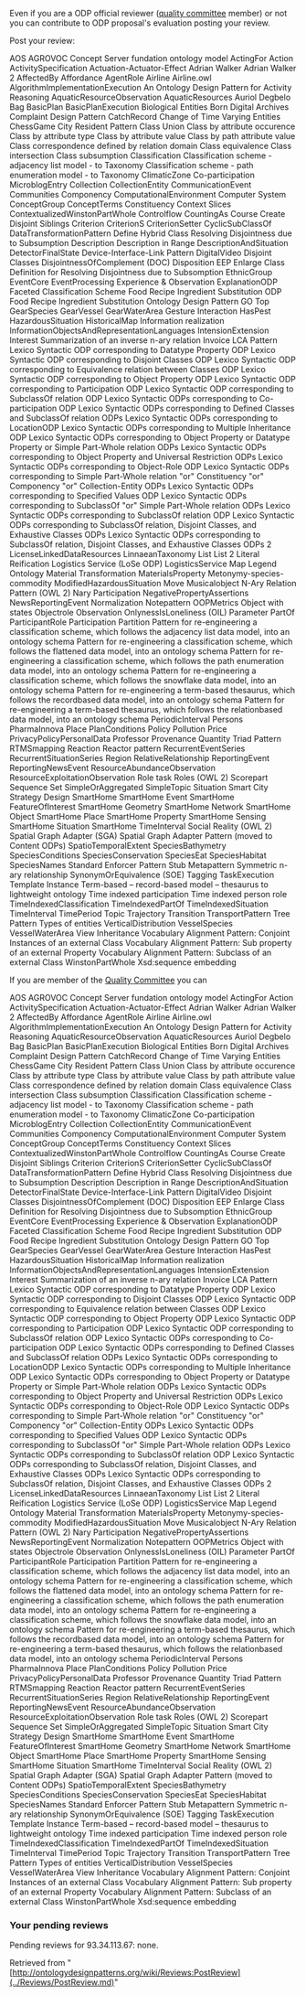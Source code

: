 Even if you are a ODP official reviewer ([quality committee](../QualityCommittee.md "QualityCommittee") member) or not you can contribute to ODP proposal's evaluation posting your review.


Post your review:




AOS AGROVOC Concept Server fundation ontology model
ActingFor
Action
ActivitySpecification
Actuation-Actuator-Effect
Adrian Walker
Adrian Walker 2
AffectedBy
Affordance
AgentRole
Airline
Airline.owl
AlgorithmImplementationExecution
An Ontology Design Pattern for Activity Reasoning
AquaticResourceObservation
AquaticResources
Auriol Degbelo
Bag
BasicPlan
BasicPlanExecution
Biological Entities
Born Digital Archives
Complaint Design Pattern
CatchRecord
Change of Time Varying Entities
ChessGame
City Resident Pattern
Class Union
Class by attribute occurence
Class by attribute type
Class by attribute value
Class by path attribute value
Class correspondence defined by relation domain
Class equivalence
Class intersection
Class subsumption
Classification
Classification scheme - adjacency list model - to Taxonomy
Classification scheme - path enumeration model - to Taxonomy
ClimaticZone
Co-participation
MicroblogEntry
Collection
CollectionEntity
CommunicationEvent
Communities
Componency
ComputationalEnvironment
Computer System
ConceptGroup
ConceptTerms
Constituency
Context Slices
ContextualizedWinstonPartWhole
Controlflow
CountingAs
Course
Create Disjoint Siblings
Criterion
CriterionS
CriterionSetter
CyclicSubClassOf
DataTransformationPattern
Define Hybrid Class Resolving Disjointness due to Subsumption
Description
Description in Range
DescriptionAndSituation
DetectorFinalState
Device-Interface-Link Pattern
DigitalVideo
Disjoint Classes
DisjointnessOfComplement (DOC)
Disposition
EEP
Enlarge Class Definition for Resolving Disjointness due to Subsomption
EthnicGroup
EventCore
EventProcessing
Experience & Observation
ExplanationODP
Faceted Classification Scheme
Food Recipe Ingredient Substitution ODP
Food Recipe Ingredient Substitution Ontology Design Pattern
GO Top
GearSpecies
GearVessel
GearWaterArea
Gesture Interaction
HasPest
HazardousSituation
HistoricalMap
Information realization
InformationObjectsAndRepresentationLanguages
IntensionExtension
Interest
Summarization of an inverse n-ary relation
Invoice
LCA Pattern
Lexico Syntactic ODP corresponding to Datatype Property ODP
Lexico Syntactic ODP corresponding to Disjoint Classes ODP
Lexico Syntactic ODP corresponding to Equivalence relation between Classes ODP
Lexico Syntactic ODP corresponding to Object Property ODP
Lexico Syntactic ODP corresponding to Participation ODP
Lexico Syntactic ODP corresponding to SubclassOf relation ODP
Lexico Syntactic ODPs corresponding to Co-participation ODP
Lexico Syntactic ODPs corresponding to Defined Classes and SubclassOf relation ODPs
Lexico Syntactic ODPs corresponding to LocationODP
Lexico Syntactic ODPs corresponding to Multiple Inheritance ODP
Lexico Syntactic ODPs corresponding to Object Property or Datatype Property or Simple Part-Whole relation ODPs
Lexico Syntactic ODPs corresponding to Object Property and Universal Restriction ODPs
Lexico Syntactic ODPs corresponding to Object-Role ODP
Lexico Syntactic ODPs corresponding to Simple Part-Whole relation "or" Constituency "or" Componency "or" Collection-Entity ODPs
Lexico Syntactic ODPs corresponding to Specified Values ODP
Lexico Syntactic ODPs corresponding to SubclassOf "or" Simple Part-Whole relation ODPs
Lexico Syntactic ODPs corresponding to SubclassOf relation ODP
Lexico Syntactic ODPs corresponding to SubclassOf relation, Disjoint Classes, and Exhaustive Classes ODPs
Lexico Syntactic ODPs corresponding to SubclassOf relation, Disjoint Classes, and Exhaustive Classes ODPs 2
LicenseLinkedDataResources
LinnaeanTaxonomy
List
List 2
Literal Reification
Logistics Service (LoSe ODP)
LogisticsService
Map Legend Ontology
Material Transformation
MaterialsProperty
Metonymy-species-commodity
ModifiedHazardousSituation
Move
Musicalobject
N-Ary Relation Pattern (OWL 2)
Nary Participation
NegativePropertyAssertions
NewsReportingEvent
Normalization
Notepattern
OOPMetrics
Object with states
Objectrole
Observation
OnlynessIsLoneliness (OIL)
Parameter
PartOf
ParticipantRole
Participation
Partition
Pattern for re-engineering a classification scheme, which follows the adjacency list data model, into an ontology schema
Pattern for re-engineering a classification scheme, which follows the flattened data model, into an ontology schema
Pattern for re-engineering a classification scheme, which follows the path enumeration data model, into an ontology schema
Pattern for re-engineering a classification scheme, which follows the snowflake data model, into an ontology schema
Pattern for re-engineering a term-based thesaurus, which follows the recordbased data model, into an ontology schema
Pattern for re-engineering a term-based thesaurus, which follows the relationbased data model, into an ontology schema
PeriodicInterval
Persons
PharmaInnova
Place
PlanConditions
Policy
Pollution
Price
PrivacyPolicyPersonalData
Professor
Provenance
Quantity Triad Pattern
RTMSmapping
Reaction
Reactor pattern
RecurrentEventSeries
RecurrentSituationSeries
Region
RelativeRelationship
ReportingEvent
ReportingNewsEvent
ResourceAbundanceObservation
ResourceExploitationObservation
Role task
Roles (OWL 2)
Scorepart
Sequence
Set
SimpleOrAggregated
SimpleTopic
Situation
Smart City Strategy Design
SmartHome
SmartHome Event
SmartHome FeatureOfInterest
SmartHome Geometry
SmartHome Network
SmartHome Object
SmartHome Place
SmartHome Property
SmartHome Sensing
SmartHome Situation
SmartHome TimeInterval
Social Reality (OWL 2)
Spatial Graph Adapter (SGA)
Spatial Graph Adapter Pattern (moved to Content ODPs)
SpatioTemporalExtent
SpeciesBathymetry
SpeciesConditions
SpeciesConservation
SpeciesEat
SpeciesHabitat
SpeciesNames
Standard Enforcer Pattern
Stub Metapattern
Symmetric n-ary relationship
SynonymOrEquivalence (SOE)
Tagging
TaskExecution
Template Instance
Term-based – record-based model – thesaurus to lightweight ontology
Time indexed participation
Time indexed person role
TimeIndexedClassification
TimeIndexedPartOf
TimeIndexedSituation
TimeInterval
TimePeriod
Topic
Trajectory
Transition
TransportPattern
Tree Pattern
Types of entities
VerticalDistribution
VesselSpecies
VesselWaterArea
View Inheritance
Vocabulary Alignment Pattern: Conjoint Instances of an external Class
Vocabulary Alignment Pattern: Sub property of an external Property
Vocabulary Alignment Pattern: Subclass of an external Class
WinstonPartWhole
Xsd:sequence embedding






If you are member of the [Quality Committee](../QualityCommittee.md "QualityCommittee") you can




AOS AGROVOC Concept Server fundation ontology model
ActingFor
Action
ActivitySpecification
Actuation-Actuator-Effect
Adrian Walker
Adrian Walker 2
AffectedBy
Affordance
AgentRole
Airline
Airline.owl
AlgorithmImplementationExecution
An Ontology Design Pattern for Activity Reasoning
AquaticResourceObservation
AquaticResources
Auriol Degbelo
Bag
BasicPlan
BasicPlanExecution
Biological Entities
Born Digital Archives
Complaint Design Pattern
CatchRecord
Change of Time Varying Entities
ChessGame
City Resident Pattern
Class Union
Class by attribute occurence
Class by attribute type
Class by attribute value
Class by path attribute value
Class correspondence defined by relation domain
Class equivalence
Class intersection
Class subsumption
Classification
Classification scheme - adjacency list model - to Taxonomy
Classification scheme - path enumeration model - to Taxonomy
ClimaticZone
Co-participation
MicroblogEntry
Collection
CollectionEntity
CommunicationEvent
Communities
Componency
ComputationalEnvironment
Computer System
ConceptGroup
ConceptTerms
Constituency
Context Slices
ContextualizedWinstonPartWhole
Controlflow
CountingAs
Course
Create Disjoint Siblings
Criterion
CriterionS
CriterionSetter
CyclicSubClassOf
DataTransformationPattern
Define Hybrid Class Resolving Disjointness due to Subsumption
Description
Description in Range
DescriptionAndSituation
DetectorFinalState
Device-Interface-Link Pattern
DigitalVideo
Disjoint Classes
DisjointnessOfComplement (DOC)
Disposition
EEP
Enlarge Class Definition for Resolving Disjointness due to Subsomption
EthnicGroup
EventCore
EventProcessing
Experience & Observation
ExplanationODP
Faceted Classification Scheme
Food Recipe Ingredient Substitution ODP
Food Recipe Ingredient Substitution Ontology Design Pattern
GO Top
GearSpecies
GearVessel
GearWaterArea
Gesture Interaction
HasPest
HazardousSituation
HistoricalMap
Information realization
InformationObjectsAndRepresentationLanguages
IntensionExtension
Interest
Summarization of an inverse n-ary relation
Invoice
LCA Pattern
Lexico Syntactic ODP corresponding to Datatype Property ODP
Lexico Syntactic ODP corresponding to Disjoint Classes ODP
Lexico Syntactic ODP corresponding to Equivalence relation between Classes ODP
Lexico Syntactic ODP corresponding to Object Property ODP
Lexico Syntactic ODP corresponding to Participation ODP
Lexico Syntactic ODP corresponding to SubclassOf relation ODP
Lexico Syntactic ODPs corresponding to Co-participation ODP
Lexico Syntactic ODPs corresponding to Defined Classes and SubclassOf relation ODPs
Lexico Syntactic ODPs corresponding to LocationODP
Lexico Syntactic ODPs corresponding to Multiple Inheritance ODP
Lexico Syntactic ODPs corresponding to Object Property or Datatype Property or Simple Part-Whole relation ODPs
Lexico Syntactic ODPs corresponding to Object Property and Universal Restriction ODPs
Lexico Syntactic ODPs corresponding to Object-Role ODP
Lexico Syntactic ODPs corresponding to Simple Part-Whole relation "or" Constituency "or" Componency "or" Collection-Entity ODPs
Lexico Syntactic ODPs corresponding to Specified Values ODP
Lexico Syntactic ODPs corresponding to SubclassOf "or" Simple Part-Whole relation ODPs
Lexico Syntactic ODPs corresponding to SubclassOf relation ODP
Lexico Syntactic ODPs corresponding to SubclassOf relation, Disjoint Classes, and Exhaustive Classes ODPs
Lexico Syntactic ODPs corresponding to SubclassOf relation, Disjoint Classes, and Exhaustive Classes ODPs 2
LicenseLinkedDataResources
LinnaeanTaxonomy
List
List 2
Literal Reification
Logistics Service (LoSe ODP)
LogisticsService
Map Legend Ontology
Material Transformation
MaterialsProperty
Metonymy-species-commodity
ModifiedHazardousSituation
Move
Musicalobject
N-Ary Relation Pattern (OWL 2)
Nary Participation
NegativePropertyAssertions
NewsReportingEvent
Normalization
Notepattern
OOPMetrics
Object with states
Objectrole
Observation
OnlynessIsLoneliness (OIL)
Parameter
PartOf
ParticipantRole
Participation
Partition
Pattern for re-engineering a classification scheme, which follows the adjacency list data model, into an ontology schema
Pattern for re-engineering a classification scheme, which follows the flattened data model, into an ontology schema
Pattern for re-engineering a classification scheme, which follows the path enumeration data model, into an ontology schema
Pattern for re-engineering a classification scheme, which follows the snowflake data model, into an ontology schema
Pattern for re-engineering a term-based thesaurus, which follows the recordbased data model, into an ontology schema
Pattern for re-engineering a term-based thesaurus, which follows the relationbased data model, into an ontology schema
PeriodicInterval
Persons
PharmaInnova
Place
PlanConditions
Policy
Pollution
Price
PrivacyPolicyPersonalData
Professor
Provenance
Quantity Triad Pattern
RTMSmapping
Reaction
Reactor pattern
RecurrentEventSeries
RecurrentSituationSeries
Region
RelativeRelationship
ReportingEvent
ReportingNewsEvent
ResourceAbundanceObservation
ResourceExploitationObservation
Role task
Roles (OWL 2)
Scorepart
Sequence
Set
SimpleOrAggregated
SimpleTopic
Situation
Smart City Strategy Design
SmartHome
SmartHome Event
SmartHome FeatureOfInterest
SmartHome Geometry
SmartHome Network
SmartHome Object
SmartHome Place
SmartHome Property
SmartHome Sensing
SmartHome Situation
SmartHome TimeInterval
Social Reality (OWL 2)
Spatial Graph Adapter (SGA)
Spatial Graph Adapter Pattern (moved to Content ODPs)
SpatioTemporalExtent
SpeciesBathymetry
SpeciesConditions
SpeciesConservation
SpeciesEat
SpeciesHabitat
SpeciesNames
Standard Enforcer Pattern
Stub Metapattern
Symmetric n-ary relationship
SynonymOrEquivalence (SOE)
Tagging
TaskExecution
Template Instance
Term-based – record-based model – thesaurus to lightweight ontology
Time indexed participation
Time indexed person role
TimeIndexedClassification
TimeIndexedPartOf
TimeIndexedSituation
TimeInterval
TimePeriod
Topic
Trajectory
Transition
TransportPattern
Tree Pattern
Types of entities
VerticalDistribution
VesselSpecies
VesselWaterArea
View Inheritance
Vocabulary Alignment Pattern: Conjoint Instances of an external Class
Vocabulary Alignment Pattern: Sub property of an external Property
Vocabulary Alignment Pattern: Subclass of an external Class
WinstonPartWhole
Xsd:sequence embedding







###  Your pending reviews


Pending reviews for 93.34.113.67: none.


  






Retrieved from "[http://ontologydesignpatterns.org/wiki/Reviews:PostReview](../Reviews/PostReview.md)"